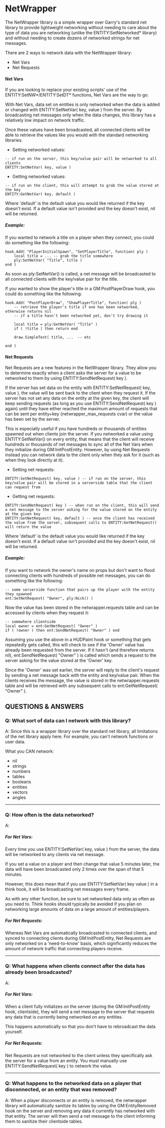 NetWrapper
==========

The NetWrapper library is a simple wrapper over Garry's standard net library to provide lightweight 
networking without needing to care about the type of data you are networking (unlike the ENTITY:SetNetworked* library)
and without needing to create dozens of networked strings for net messages.

There are 2 ways to network data with the NetWrapper library:
* Net Vars
* Net Requests

#### Net Vars
If you are looking to replace your existing scripts' use of the ENTITY:SetNW*/ENTITY:SetDT* functions, Net Vars
are the way to go.

With Net Vars, data set on entities is only networked when the data is added or changed with
ENTITY:SetNetVar( key, value ) from the server. By broadcasting net messages only when 
the data changes, this library has a relatively low impact on network traffic.

Once these values have been broadcasted, all connected clients will be able to retrieve the values like you 
would with the standard networking libraries.

* Setting networked values:

```
-- if run on the server, this key/value pair will be networked to all clients
ENTITY:SetNetVar( key, value )
```

* Getting networked values:

```
-- if run on the client, this will attempt to grab the value stored at the key
ENTITY:GetNetVar( key, default )
```
	
Where 'default' is the default value you would like returned if the key doesn't exist.
If a default value isn't provided and the key doesn't exist, nil will be returned.

##### Example:

If you wanted to network a title on a player when they connect, you could do something like the following:
```
hook.Add( "PlayerInitialSpawn", "SetPlayerTitle", function( ply )
    local title = ... -- grab the title somewhere
    ply:SetNetVar( "Title", title )
end )
```
As soon as ply:SetNetVar() is called, a net message will be broadcasted to all connected clients with the
key/value pair for the title.

If you wanted to show the player's title in a GM:PostPlayerDraw hook, you could do something like the following:
```
hook.Add( "PostPlayerDraw", "ShowPlayerTitle", function( ply )
    -- retrieve the player's title if one has been networked, otherwise returns nil
    -- if a title hasn't been networked yet, don't try drawing it
    
    local title = ply:GetNetVar( "Title" )
    if ( !title ) then return end 
    
    draw.SimpleText( title, ...  -- etc

end )
```

#### Net Requests
Net Requests are a new features in the NetWrapper library. They allow you to determine exactly when a client asks the server
for a value to be networked to them by using ENTITY:SendNetRequest( key ). 

If the server has set data on the entity with ENTITY:SetNetRequest( key, value ), the value will be sent back to the client
when they request it. If the server has not set any data on the entity at the given key, the client will keep sending requests
(as long as you use ENTITY:SendNetRequest( key ) again) until they have either reached the maximum amount of requests that can
be sent per entity+key (netwrapper_max_requests cvar) or the value has been set by the server.

This is especially useful if you have hundreds or thousands of entities spawned out when clients join the server. If you networked
a value using ENTITY:SetNetVar() on every entity, that means that the client will receive hundreds or thousands of net messages to
sync all of the Net Vars when they initialize during GM:InitPostEntity. However, by using Net Requests instead you can network data
to the client only when they ask for it (such as when they look directly at it).

* Setting net requests:

```
ENTITY:SetNetRequest( key, value ) -- if run on the server, this key/value pair will be stored in a serverside table that the client can request from
```
	
* Getting net requests:

```
ENTITY:SendNetRequest( key ) -- when run on the client, this will send a net message to the server asking for the value stored on the entity at the given key
ENTITY:GetNetRequest( key, default ) -- once the client has received the value from the server, subsequent calls to ENTITY:GetNetRequest() will return the value
```

Where 'default' is the default value you would like returned if the key doesn't exist.
If a default value isn't provided and the key doesn't exist, nil will be returned.
	
##### Example:

If you want to network the owner's name on props but don't want to flood connecting clients with hundreds of possible net messages, 
you can do something like the following:
```
-- some serverside function that pairs up the player with the entity they spawned
ent:SetNetRequest( "Owner", ply:Nick() )
```

Now the value has been stored in the netwrapper.requests table and can be accessed by clients when they request it:
```
-- somewhere clientside
local owner = ent:GetNetRequest( "Owner" )
if ( !owner ) then ent:SendNetRequest( "Owner" ) end
```

Assuming you use the above in a HUDPaint hook or something that gets repeatedly gets called, this will check to see if the 'Owner' value has
already been requested from the server. If it hasn't (and therefore returns nil), ent:SendNetRequest( "Owner" ) is called which sends a request
to the server asking for the value stored at the 'Owner' key.

Since the 'Owner' was set earlier, the server will reply to the client's request by sending a net message back with the entity and key/value pair.
When the clients receives the message, the value is stored in the netwrapper.requests table and will be retrieved with any subsequent calls to ent:GetNetRequest( "Owner" ).

QUESTIONS & ANSWERS
-------------------

### Q: What sort of data can I network with this library? 

A: Since this is a wrapper library over the standard net library, all limitations of the net library apply here.
For example, you can't network functions or user data.

What you CAN network:
* nil
* strings
* numbers
* tables
* booleans
* entities
* vectors
* angles

---------------------------------------------------------------------------------------------------------------------------
### Q: How often is the data networked? 

A: 
##### For Net Vars:
Every time you use ENTITY:SetNetVar( key, value ) from the server, the data will be networked to any clients via net message.

If you set a value on a player and then change that value 5 minutes later, the data will have been broadcasted only 2 times
over the span of that 5 minutes.

However, this does mean that if you use ENTITY:SetNetVar( key value ) in a think hook, it will be broadcasting net messages every frame. 

As with any other function, be sure to set networked data only as often as you need to. Think hooks should typically be 
avoided if you plan on networking large amounts of data on a large amount of entities/players.

##### For Net Requests:
Whereas Net Vars are automatically broadcasted to connected clients, and synced to connecting clients during GM:InitPostEntity, Net Requests are only networked
on a 'need-to-know' basis, which significantly reduces the amount of network traffic that connecting players receive.

---------------------------------------------------------------------------------------------------------------------------
### Q: What happens when clients connect after the data has already been broadcasted? 

A: 
##### For Net Vars:
When a client fully initializes on the server (during the GM:InitPostEntity hook, clientside), they will send a net message to
the server that requests any data that is currently being networked on any entities.

This happens automatically so that you don't have to rebroadcast the data yourself.

##### For Net Requests:
Net Requests are not networked to the client unless they specifically ask the server for a value from an entity. You must manually
use ENTITY:SendNetRequest( key ) to network the value.

---------------------------------------------------------------------------------------------------------------------------
### Q: What happens to the networked data on a player that disconnected, or an entity that was removed? 

A: When a player disconnects or an entity is removed, the netwrapper library will automatically sanitize its tables by 
using the GM:EntityRemoved hook on the server and removing any data it currently has networked with that entity. The server will then send a net message to the client informing them to sanitize their clientside tables.
